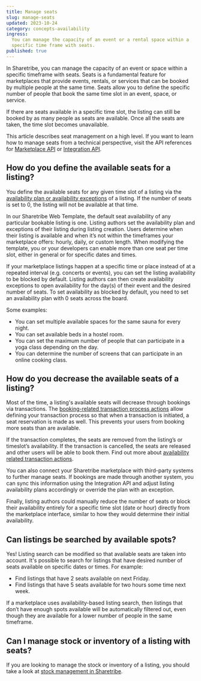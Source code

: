 ```yaml
---
title: Manage seats
slug: manage-seats
updated: 2023-10-24
category: concepts-availability
ingress:
  You can manage the capacity of an event or a rental space within a
  specific time frame with seats.
published: true
---
```


In Sharetribe, you can manage the capacity of an event or space within a
specific timeframe with seats. Seats is a fundamental feature for
marketplaces that provide events, rentals, or services that can be
booked by multiple people at the same time. Seats allow you to define
the specific number of people that book the same time slot in an event,
space, or service.

If there are seats available in a specific time slot, the listing can
still be booked by as many people as seats are available. Once all the
seats are taken, the time slot becomes unavailable.

This article describes seat management on a high level. If you want to
learn how to manage seats from a technical perspective, visit the API
references for
[Marketplace API](https://www.sharetribe.com/api-reference/marketplace.html)
or
[Integration API](https://www.sharetribe.com/api-reference/integration.html).

## How do you define the available seats for a listing?

You define the available seats for any given time slot of a listing via
the
[availability plan or availability exceptions](/references/availability/)
of a listing. If the number of seats is set to 0, the listing will not
be available at that time.

In our Sharetribe Web Template, the default seat availability of any
particular bookable listing is one. Listing authors set the availability
plan and exceptions of their listing during listing creation. Users
determine when their listing is available and when it’s not within the
timeframes your marketplace offers: hourly, daily, or custom length.
When modifying the template, you or your developers can enable more than
one seat per time slot, either in general or for specific dates and
times.

If your marketplace listings happen at a specific time or place instead
of at a repeated interval (e.g. concerts or events), you can set the
listing availability to be blocked by default. Listing authors can then
create availability exceptions to open availability for the day(s) of
their event and the desired number of seats. To set availability as
blocked by default, you need to set an availability plan with 0 seats
across the board.

Some examples:

- You can set multiple available spaces for the same sauna for every
  night.
- You can set available beds in a hostel room.
- You can set the maximum number of people that can participate in a
  yoga class depending on the day.
- You can determine the number of screens that can participate in an
  online cooking class.

## How do you decrease the available seats of a listing?

Most of the time, a listing's available seats will decrease through
bookings via transactions. The
[booking-related transaction process actions](/references/transaction-process-actions/#bookings)
allow defining your transaction process so that when a transaction is
initiated, a seat reservation is made as well. This prevents your users
from booking more seats than are available.

If the transaction completes, the seats are removed from the listing’s
or timeslot’s availability. If the transaction is cancelled, the seats
are released and other users will be able to book them. Find out more
about
[availability related transaction actions](/references/transaction-process-actions/#bookings).

You can also connect your Sharetribe marketplace with third-party
systems to further manage seats. If bookings are made through another
system, you can sync this information using the Integration API and
adjust listing availability plans accordingly or override the plan with
an exception.

Finally, listing authors could manually reduce the number of seats or
block their availability entirely for a specific time slot (date or
hour) directly from the marketplace interface, similar to how they would
determine their initial availability.

## Can listings be searched by available spots?

Yes! Listing search can be modified so that available seats are taken
into account. It's possible to search for listings that have desired
number of seats available on specific dates or times. For example:

- Find listings that have 2 seats available on next Friday.
- Find listings that have 5 seats available for two hours some time next
  week.

If a marketplace uses availability-based listing search, then listings
that don’t have enough spots available will be automatically filtered
out, even though they are available for a lower number of people in the
same timeframe.

## Can I manage stock or inventory of a listing with seats?

If you are looking to manage the stock or inventory of a listing, you
should take a look at
[stock management in Sharetribe](/concepts/inventory-management/).
